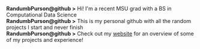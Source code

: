 **RandumbPurson@github \>** Hi! I'm a recent MSU grad with a BS in Computational Data Science\
**RandumbPurson@github \>** This is my personal github with all the random projects I start and never finish\
**RandumbPurson@github \>** Check out my [website](https://home.randumbemma.net) for an overview of some of my projects and experience!
